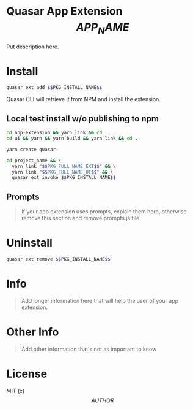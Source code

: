 # Quasar App Extension $$APP_NAME$$

Put description here.

# Install
```bash
quasar ext add $$PKG_INSTALL_NAME$$
```
Quasar CLI will retrieve it from NPM and install the extension.

## Local test install w/o publishing to npm

```bash
cd app-extension && yarn link && cd ..
cd ui && yarn && yarn build && yarn link && cd ..

yarn create quasar

cd project_name && \
  yarn link "$$PKG_FULL_NAME_EXT$$" && \
  yarn link "$$PKG_FULL_NAME_UI$$" && \
  quasar ext invoke $$PKG_INSTALL_NAME$$
```


## Prompts

> If your app extension uses prompts, explain them here, otherwise remove this section and remove prompts.js file.

# Uninstall
```bash
quasar ext remove $$PKG_INSTALL_NAME$$
```

# Info
> Add longer information here that will help the user of your app extension.

# Other Info
> Add other information that's not as important to know

# License
MIT (c) $$AUTHOR$$
